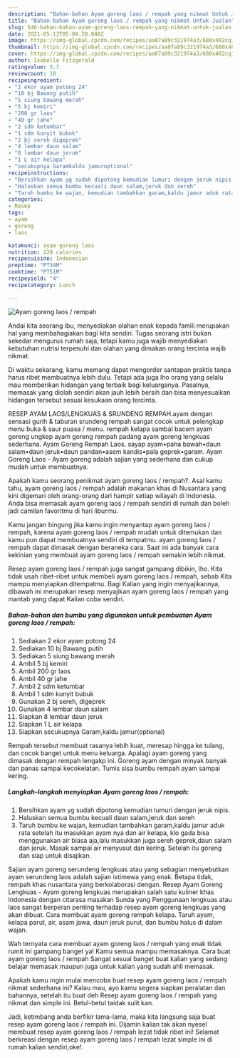 ```yaml
---
description: "Bahan-bahan Ayam goreng laos / rempah yang nikmat Untuk Jualan"
title: "Bahan-bahan Ayam goreng laos / rempah yang nikmat Untuk Jualan"
slug: 546-bahan-bahan-ayam-goreng-laos-rempah-yang-nikmat-untuk-jualan
date: 2021-05-13T05:04:20.048Z
image: https://img-global.cpcdn.com/recipes/aa07a89c321974a3/680x482cq70/ayam-goreng-laos-rempah-foto-resep-utama.jpg
thumbnail: https://img-global.cpcdn.com/recipes/aa07a89c321974a3/680x482cq70/ayam-goreng-laos-rempah-foto-resep-utama.jpg
cover: https://img-global.cpcdn.com/recipes/aa07a89c321974a3/680x482cq70/ayam-goreng-laos-rempah-foto-resep-utama.jpg
author: Isabelle Fitzgerald
ratingvalue: 3.7
reviewcount: 10
recipeingredient:
- "2 ekor ayam potong 24"
- "10 bj Bawang putih"
- "5 siung bawang merah"
- "5 bj kemiri"
- "200 gr laos"
- "40 gr jahe"
- "2 sdm ketumbar"
- "1 sdm kunyit bubuk"
- "2 bj sereh digeprek"
- "4 lembar daun salam"
- "8 lembar daun jeruk"
- "1 L air kelapa"
- "secukupnya Garamkaldu jamuroptional"
recipeinstructions:
- "Bersihkan ayam yg sudah dipotong kemudian lumuri dengan jeruk nipis."
- "Haluskan semua bumbu kecuali daun salam,jeruk dan sereh"
- "Taruh bumbu ke wajan, kemudian tambahkan garam,kaldu jamur aduk rata setelah itu masukkan ayam nya dan air kelapa, klo gada bisa menggunakan air biasa aja,lalu masukkan juga sereh geprek,daun salam dan jeruk. Masak sampai air menyusut dan kering. Setelah itu goreng dan siap untuk disajikan."
categories:
- Resep
tags:
- ayam
- goreng
- laos

katakunci: ayam goreng laos 
nutrition: 229 calories
recipecuisine: Indonesian
preptime: "PT34M"
cooktime: "PT51M"
recipeyield: "4"
recipecategory: Lunch

---
```



![Ayam goreng laos / rempah](https://img-global.cpcdn.com/recipes/aa07a89c321974a3/680x482cq70/ayam-goreng-laos-rempah-foto-resep-utama.jpg)

Andai kita seorang ibu, menyediakan olahan enak kepada famili merupakan hal yang membahagiakan bagi kita sendiri. Tugas seorang istri bukan sekedar mengurus rumah saja, tetapi kamu juga wajib menyediakan kebutuhan nutrisi terpenuhi dan olahan yang dimakan orang tercinta wajib nikmat.

Di waktu  sekarang, kamu memang dapat mengorder santapan praktis tanpa harus ribet membuatnya lebih dulu. Tetapi ada juga lho orang yang selalu mau memberikan hidangan yang terbaik bagi keluarganya. Pasalnya, memasak yang diolah sendiri akan jauh lebih bersih dan bisa menyesuaikan hidangan tersebut sesuai kesukaan orang tercinta. 

RESEP AYAM LAOS/LENGKUAS &amp; SRUNDENG REMPAH.ayam dengan sensasi gurih &amp; taburan srundeng rempah sangat cocok untuk pelengkap menu buka &amp; saur puasa / menu. rempah kelapa sambal bacem ayam goreng ungkep ayam goreng rempah padang ayam goreng lengkuas sederhana. Ayam Goreng Rempah Laos. sayap ayam•paha bawah•daun salam•daun jeruk•daun pandan•asem kandis•pala geprek•garam. Ayam Goreng Laos - Ayam goreng adalah sajian yang sederhana dan cukup mudah untuk membuatnya.

Apakah kamu seorang penikmat ayam goreng laos / rempah?. Asal kamu tahu, ayam goreng laos / rempah adalah makanan khas di Nusantara yang kini digemari oleh orang-orang dari hampir setiap wilayah di Indonesia. Anda bisa memasak ayam goreng laos / rempah sendiri di rumah dan boleh jadi camilan favoritmu di hari liburmu.

Kamu jangan bingung jika kamu ingin menyantap ayam goreng laos / rempah, karena ayam goreng laos / rempah mudah untuk ditemukan dan kamu pun dapat membuatnya sendiri di tempatmu. ayam goreng laos / rempah dapat dimasak dengan beraneka cara. Saat ini ada banyak cara kekinian yang membuat ayam goreng laos / rempah semakin lebih nikmat.

Resep ayam goreng laos / rempah juga sangat gampang dibikin, lho. Kita tidak usah ribet-ribet untuk membeli ayam goreng laos / rempah, sebab Kita mampu menyiapkan ditempatmu. Bagi Kalian yang ingin menyajikannya, dibawah ini merupakan resep menyajikan ayam goreng laos / rempah yang mantab yang dapat Kalian coba sendiri.

<!--inarticleads1-->

##### Bahan-bahan dan bumbu yang digunakan untuk pembuatan Ayam goreng laos / rempah:

1. Sediakan 2 ekor ayam potong 24
1. Sediakan 10 bj Bawang putih
1. Sediakan 5 siung bawang merah
1. Ambil 5 bj kemiri
1. Ambil 200 gr laos
1. Ambil 40 gr jahe
1. Ambil 2 sdm ketumbar
1. Ambil 1 sdm kunyit bubuk
1. Gunakan 2 bj sereh, digeprek
1. Gunakan 4 lembar daun salam
1. Siapkan 8 lembar daun jeruk
1. Siapkan 1 L air kelapa
1. Siapkan secukupnya Garam,kaldu jamur(optional)


Rempah tersebut membuat rasanya lebih kuat, meresap hingga ke tulang, dan cocok banget untuk menu keluarga. Apalagi ayam goreng yang dimasak dengan rempah lengakp ini. Goreng ayam dengan minyak banyak dan panas sampai kecokelatan. Tumis sisa bumbu rempah ayam sampai kering. 

<!--inarticleads2-->

##### Langkah-langkah menyiapkan Ayam goreng laos / rempah:

1. Bersihkan ayam yg sudah dipotong kemudian lumuri dengan jeruk nipis.
1. Haluskan semua bumbu kecuali daun salam,jeruk dan sereh
1. Taruh bumbu ke wajan, kemudian tambahkan garam,kaldu jamur aduk rata setelah itu masukkan ayam nya dan air kelapa, klo gada bisa menggunakan air biasa aja,lalu masukkan juga sereh geprek,daun salam dan jeruk. Masak sampai air menyusut dan kering. Setelah itu goreng dan siap untuk disajikan.


Sajian ayam goreng serundeng lengkuas atau yang sebagian menyebutkan ayam serundeng laos adalah sajian istimewa yang enak. Betapa tidak, rempah khas nusantara yang berkolaborasi dengan. Resep Ayam Goreng Lengkuas - Ayam goreng lengkuas merupakan salah satu kuliner khas Indonesia dengan citarasa masakan Sunda yang Penggunaan lengkuas atau laos sangat berperan penting terhadap resep ayam goreng lengkuas yang akan dibuat. Cara membuat ayam goreng rempah kelapa. Taruh ayam, kelapa parut, air, asam jawa, daun jeruk purut, dan bumbu halus di dalam wajan. 

Wah ternyata cara membuat ayam goreng laos / rempah yang enak tidak rumit ini gampang banget ya! Kamu semua mampu memasaknya. Cara buat ayam goreng laos / rempah Sangat sesuai banget buat kalian yang sedang belajar memasak maupun juga untuk kalian yang sudah ahli memasak.

Apakah kamu ingin mulai mencoba buat resep ayam goreng laos / rempah nikmat sederhana ini? Kalau mau, ayo kamu segera siapkan peralatan dan bahannya, setelah itu buat deh Resep ayam goreng laos / rempah yang nikmat dan simple ini. Betul-betul taidak sulit kan. 

Jadi, ketimbang anda berfikir lama-lama, maka kita langsung saja buat resep ayam goreng laos / rempah ini. Dijamin kalian tak akan nyesel membuat resep ayam goreng laos / rempah lezat tidak ribet ini! Selamat berkreasi dengan resep ayam goreng laos / rempah lezat simple ini di rumah kalian sendiri,oke!.


